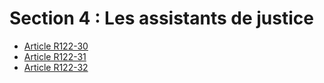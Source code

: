 # Section 4 : Les assistants de justice

- [Article R122-30](article-r122-30.md)
- [Article R122-31](article-r122-31.md)
- [Article R122-32](article-r122-32.md)
